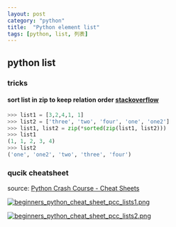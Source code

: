 ```yaml
---
layout: post
category: "python"
title:  "Python element list"
tags: [python, list, 列表]
---
```


## python list

### tricks

#### sort list in zip to keep relation order [stackoverflow](https://stackoverflow.com/questions/9764298/is-it-possible-to-sort-two-listswhich-reference-each-other-in-the-exact-same-w)

```python
>>> list1 = [3,2,4,1, 1]
>>> list2 = ['three', 'two', 'four', 'one', 'one2']
>>> list1, list2 = zip(*sorted(zip(list1, list2)))
>>> list1
(1, 1, 2, 3, 4)
>>> list2 
('one', 'one2', 'two', 'three', 'four')
```


### qucik cheatsheet

source: [Python Crash Course - Cheat Sheets](https://ehmatthes.github.io/pcc/cheatsheets/README.html)

[![beginners_python_cheat_sheet_pcc_lists1.png](https://i.loli.net/2018/04/29/5ae4a62c9d5f0.png)](https://i.loli.net/2018/04/29/5ae4a62c9d5f0.png)

[![beginners_python_cheat_sheet_pcc_lists2.png](https://i.loli.net/2018/04/29/5ae4a62c9651a.png)](https://i.loli.net/2018/04/29/5ae4a62c9651a.png)


